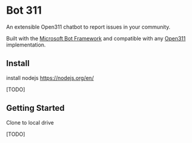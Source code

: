 Bot 311
=======

An extensible Open311 chatbot to report issues in your community.

Built with the [Microsoft Bot Framework](https://dev.botframework.com/) and compatible with any [Open311](http://www.open311.org/) implementation.

## Install

install nodejs
https://nodejs.org/en/

[TODO]


## Getting Started

Clone to local drive

[TODO]
